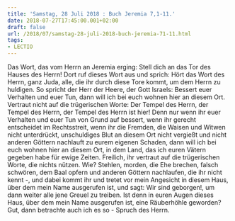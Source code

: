```yaml
---
title: 'Samstag, 28 Juli 2018 : Buch Jeremia 7,1-11.'
date: 2018-07-27T17:45:00.001+02:00
draft: false
url: /2018/07/samstag-28-juli-2018-buch-jeremia-71-11.html
tags: 
- LECTIO
---
```


Das Wort, das vom Herrn an Jeremia erging: Stell dich an das Tor des Hauses des Herrn! Dort ruf dieses Wort aus und sprich: Hört das Wort des Herrn, ganz Juda, alle, die ihr durch diese Tore kommt, um dem Herrn zu huldigen. So spricht der Herr der Heere, der Gott Israels: Bessert euer Verhalten und euer Tun, dann will ich bei euch wohnen hier an diesem Ort. Vertraut nicht auf die trügerischen Worte: Der Tempel des Herrn, der Tempel des Herrn, der Tempel des Herrn ist hier! Denn nur wenn ihr euer Verhalten und euer Tun von Grund auf bessert, wenn ihr gerecht entscheidet im Rechtsstreit, wenn ihr die Fremden, die Waisen und Witwen nicht unterdrückt, unschuldiges Blut an diesem Ort nicht vergießt und nicht anderen Göttern nachlauft zu eurem eigenen Schaden, dann will ich bei euch wohnen hier an diesem Ort, in dem Land, das ich euren Vätern gegeben habe für ewige Zeiten. Freilich, ihr vertraut auf die trügerischen Worte, die nichts nützen. Wie? Stehlen, morden, die Ehe brechen, falsch schwören, dem Baal opfern und anderen Göttern nachlaufen, die ihr nicht kennt -, und dabei kommt ihr und tretet vor mein Angesicht in diesem Haus, über dem mein Name ausgerufen ist, und sagt: Wir sind geborgen!, um dann weiter alle jene Greuel zu treiben. Ist denn in euren Augen dieses Haus, über dem mein Name ausgerufen ist, eine Räuberhöhle geworden? Gut, dann betrachte auch ich es so - Spruch des Herrn.